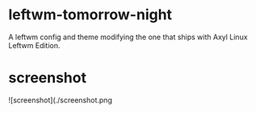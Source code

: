 # leftwm-tomorrow-night

A leftwm config and theme modifying the one that ships with Axyl Linux Leftwm Edition.

# screenshot
![screenshot](./screenshot.png
